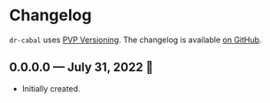 # Changelog

`dr-cabal` uses [PVP Versioning][1].
The changelog is available [on GitHub][2].

## 0.0.0.0 — July 31, 2022 🌇

* Initially created.

[1]: https://pvp.haskell.org
[2]: https://github.com/chshersh/dr-cabal/releases
